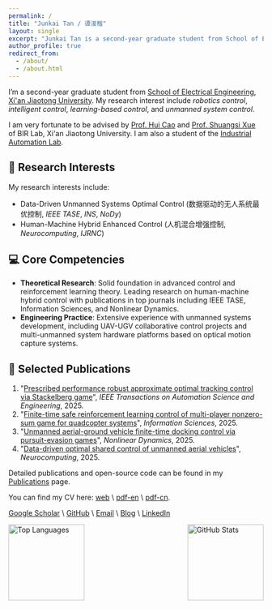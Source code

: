 ```yaml
---
permalink: /
title: "Junkai Tan / 谭浚楷"
layout: single
excerpt: "Junkai Tan is a second-year graduate student from School of Electrical Engineering, Xi'an Jiaotong University. His research interest include robotics control, intelligent control, learning-based control, and unmanned system control."
author_profile: true
redirect_from: 
  - /about/
  - /about.html
---
```



<!-- ## 👨‍💼 About Me | 个人简介 -->
I’m a second-year graduate student from [School of Electrical Engineering](https://ee.xjtu.edu.cn/), [Xi'an Jiaotong University](https://www.xjtu.edu.cn/). My research interest include *robotics control*, *intelligent control*, *learning-based control*, and *unmanned system control*.
<!-- - 🌐 Personal Website: [tanjunkai2001.github.io](https://tanjunkai2001.github.io) -->

I am very fortunate to be advised by [Prof. Hui Cao](http://gr.xjtu.edu.cn/en/web/huicao) and [Prof. Shuangsi Xue](https://gr.xjtu.edu.cn/en/web/xssxjtu) of BIR Lab, Xi'an Jiaotong University. I am also a student of the [Industrial Automation Lab](https://ee.xjtu.edu.cn/szdw/bssds/gyzdhjys.htm).



## 🔬 Research Interests
My research interests include:
- Data-Driven Unmanned Systems Optimal Control (数据驱动的无人系统最优控制, *IEEE TASE*, *INS*, *NoDy*)
- Human-Machine Hybrid Enhanced Control (人机混合增强控制, *Neurocomputing*, *IJRNC*)

## 💻 Core Competencies
- **Theoretical Research**: Solid foundation in advanced control and reinforcement learning theory. Leading research on human-machine hybrid control with publications in top journals including IEEE TASE, Information Sciences, and Nonlinear Dynamics.
- **Engineering Practice**: Extensive experience with unmanned systems development, including UAV-UGV collaborative control projects and multi-unmanned system hardware platforms based on optical motion capture systems.

## 📝 Selected Publications

1. "[Prescribed performance robust approximate optimal tracking control via Stackelberg game](https://ieeexplore.ieee.org/document/10916718)", *IEEE Transactions on Automation Science and Engineering*, 2025.
2. "[Finite-time safe reinforcement learning control of multi-player nonzero-sum game for quadcopter systems](https://www.sciencedirect.com/science/article/pii/S002002552500249X)", *Information Sciences*, 2025.
3. "[Unmanned aerial-ground vehicle finite-time docking control via pursuit-evasion games](https://link.springer.com/10.1007/s11071-025-11021-6)", *Nonlinear Dynamics*, 2025.
4. "[Data-driven optimal shared control of unmanned aerial vehicles](https://www.sciencedirect.com/science/article/pii/S0925231225001006)", *Neurocomputing*, 2025.

Detailed publications and open-source code can be found in my [Publications](https://tanjunkai2001.github.io/publications/) page.

You can find my CV here: [web](https://tanjunkai2001.github.io/cv/) \ [pdf-en](../assets/Curriculum_Vitae.pdf) \ [pdf-cn](../assets/简历_谭浚楷_中文_V2.pdf).


<!-- ## 📫 Contact | 联系方式 -->
[Google Scholar](https://scholar.google.com/citations?user=KrOQdKAAAAAJ&hl=zh-CN) \ [GitHub](https://github.com/tanjunkai2001) \ [Email](mailto:tanjk@stu.xjtu.edu.cn) \ [Blog](https://tanjunkai2001.github.io/blog) \ [LinkedIn](https://www.linkedin.com/in/junkai-tan-366790268/)

<!-- ## 📫 Contact | 联系方式
- 📧 Email: tanjk@stu.xjtu.edu.cn -->


<div style="display: flex; align-items: center; justify-content: space-between;">
  <img src="https://github-readme-stats-weld-six-22.vercel.app/api/top-langs/?username=tanjunkai2001&layout=compact" alt="Top Languages" height="150" />
  <img src="https://github-readme-stats-weld-six-22.vercel.app/api?username=tanjunkai2001&count_private=true&show_icons=true" alt="GitHub Stats" height="150" />
</div>
